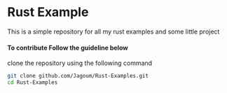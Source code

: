 # Rust Example 
This is a simple repository for  all my rust examples and some little project 

#### To contribute Follow the guideline below
clone the repository using the following command

```sh
git clone github.com/Jagoum/Rust-Examples.git
cd Rust-Examples
```

